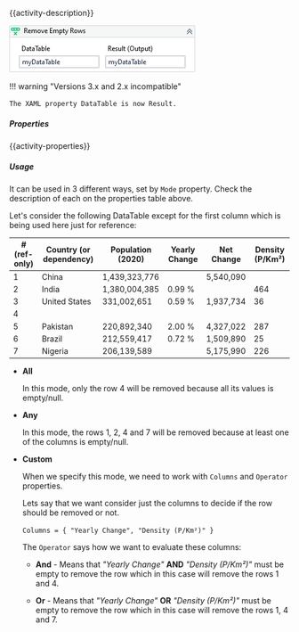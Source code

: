 {{activity-description}}

![](../img/activities/RemoveEmptyRows.png)

!!! warning "Versions 3.x and 2.x incompatible"

    The XAML property DataTable is now Result.

##### Properties

{{activity-properties}}

##### Usage

It can be used in 3 different ways, set by `Mode` property. 
Check the description of each on the properties table above.

Let's consider the following DataTable except for the first column which is being used here just for reference:

| \# (ref-only) | Country (or dependency) | Population (2020) | Yearly Change | Net Change | Density (P/Km²) |
| ------------- | ----------------------- | ----------------- | ------------- | ---------- | --------------- |
| 1             | China                   | 1,439,323,776     |               | 5,540,090  |                 |
| 2             | India                   | 1,380,004,385     | 0.99 %        |            | 464             |
| 3             | United States           | 331,002,651       | 0.59 %        | 1,937,734  | 36              |
| 4             |                         |                   |               |            |                 |
| 5             | Pakistan                | 220,892,340       | 2.00 %        | 4,327,022  | 287             |
| 6             | Brazil                  | 212,559,417       | 0.72 %        | 1,509,890  | 25              |
| 7             | Nigeria                 | 206,139,589       |               | 5,175,990  | 226             |

- **All**

    In this mode, only the row 4 will be removed because all its values is empty/null.

- **Any**
  
    In this mode, the rows 1, 2, 4 and 7 will be removed because at least one of the columns is empty/null.

- **Custom**
  
    When we specify this mode, we need to work with `Columns` and `Operator` properties.

    Lets say that we want consider just the columns to decide if the row should be removed or not.

    `Columns = { "Yearly Change", "Density (P/Km²)" }`

    The `Operator` says how we want to evaluate these columns:

    - **And** - Means that *"Yearly Change"* **AND** *"Density (P/Km²)"* must be empty to remove the row which in this case will remove the rows 1 and 4.

    - **Or** - Means that *"Yearly Change"* **OR** *"Density (P/Km²)"* must be empty to remove the row which in this case will remove the rows 1, 4 and 7.


